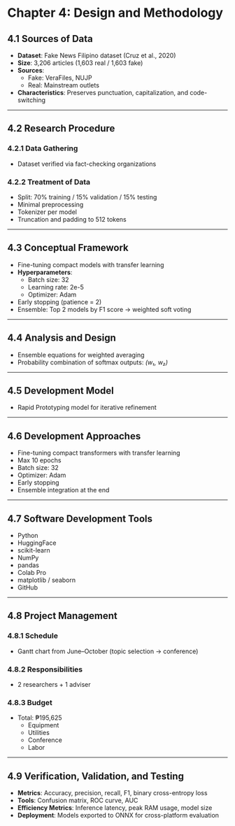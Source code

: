 # Chapter 4: Design and Methodology

## 4.1 Sources of Data
- **Dataset**: Fake News Filipino dataset (Cruz et al., 2020)  
- **Size**: 3,206 articles (1,603 real / 1,603 fake)  
- **Sources**:  
  - Fake: VeraFiles, NUJP  
  - Real: Mainstream outlets  
- **Characteristics**: Preserves punctuation, capitalization, and code-switching  

---

## 4.2 Research Procedure

### 4.2.1 Data Gathering
- Dataset verified via fact-checking organizations  

### 4.2.2 Treatment of Data
- Split: 70% training / 15% validation / 15% testing  
- Minimal preprocessing  
- Tokenizer per model  
- Truncation and padding to 512 tokens  

---

## 4.3 Conceptual Framework
- Fine-tuning compact models with transfer learning  
- **Hyperparameters**:  
  - Batch size: 32  
  - Learning rate: 2e-5  
  - Optimizer: Adam  
- Early stopping (patience = 2)  
- Ensemble: Top 2 models by F1 score → weighted soft voting  

---

## 4.4 Analysis and Design
- Ensemble equations for weighted averaging  
- Probability combination of softmax outputs: *(w₁, w₂)*  

---

## 4.5 Development Model
- Rapid Prototyping model for iterative refinement  

---

## 4.6 Development Approaches
- Fine-tuning compact transformers with transfer learning  
- Max 10 epochs  
- Batch size: 32  
- Optimizer: Adam  
- Early stopping  
- Ensemble integration at the end  

---

## 4.7 Software Development Tools
- Python  
- HuggingFace  
- scikit-learn  
- NumPy  
- pandas  
- Colab Pro  
- matplotlib / seaborn  
- GitHub  

---

## 4.8 Project Management

### 4.8.1 Schedule
- Gantt chart from June–October (topic selection → conference)  

### 4.8.2 Responsibilities
- 2 researchers + 1 adviser  

### 4.8.3 Budget
- Total: ₱195,625  
  - Equipment  
  - Utilities  
  - Conference  
  - Labor  

---

## 4.9 Verification, Validation, and Testing
- **Metrics**: Accuracy, precision, recall, F1, binary cross-entropy loss  
- **Tools**: Confusion matrix, ROC curve, AUC  
- **Efficiency Metrics**: Inference latency, peak RAM usage, model size  
- **Deployment**: Models exported to ONNX for cross-platform evaluation  
